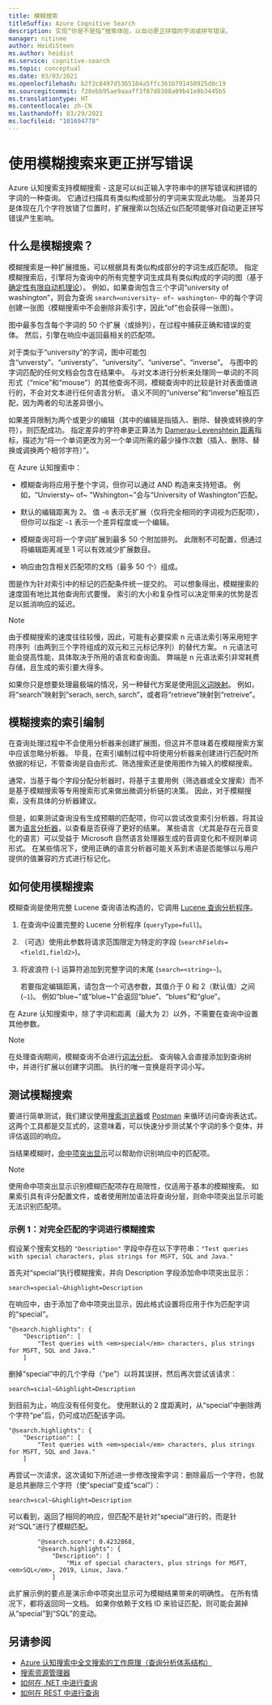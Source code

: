 ```yaml
---
title: 模糊搜索
titleSuffix: Azure Cognitive Search
description: 实现“你是不是指”搜索体验，以自动更正拼错的字词或拼写错误。
manager: nitinme
author: HeidiSteen
ms.author: heidist
ms.service: cognitive-search
ms.topic: conceptual
ms.date: 03/03/2021
ms.openlocfilehash: b2f2c8497d5365104a5ffc361b791450925d0c19
ms.sourcegitcommit: f28ebb95ae9aaaff3f87d8388a09b41e0b3445b5
ms.translationtype: HT
ms.contentlocale: zh-CN
ms.lasthandoff: 03/29/2021
ms.locfileid: "101694778"
---
```

# <a name="fuzzy-search-to-correct-misspellings-and-typos"></a>使用模糊搜索来更正拼写错误

Azure 认知搜索支持模糊搜索 - 这是可以纠正输入字符串中的拼写错误和拼错的字词的一种查询。 它通过扫描具有类似构成部分的字词来实现此功能。 当差异只是体现在几个字符放错了位置时，扩展搜索以包括近似匹配项能够对自动更正拼写错误产生影响。 

## <a name="what-is-fuzzy-search"></a>什么是模糊搜索？

模糊搜索是一种扩展措施，可以根据具有类似构成部分的字词生成匹配项。 指定模糊搜索后，引擎将为查询中的所有完整字词生成具有类似构成的字词的图（基于[确定性有限自动机理论](https://en.wikipedia.org/wiki/Deterministic_finite_automaton)）。 例如，如果查询包含三个字词“university of washington”，则会为查询 `search=university~ of~ washington~` 中的每个字词创建一张图（模糊搜索中不会删除非索引字，因此“of”也会获得一张图）。

图中最多包含每个字词的 50 个扩展（或排列），在过程中捕获正确和错误的变体。 然后，引擎在响应中返回最相关的匹配项。 

对于类似于“university”的字词，图中可能包含“unversty”、“universty”、“university”、“universe”、“inverse”。 与图中的字词匹配的任何文档会包含在结果中。 与对文本进行分析来处理同一单词的不同形式（“mice”和“mouse”）的其他查询不同，模糊查询中的比较是针对表面值进行的，不会对文本进行任何语言分析。 语义不同的“universe”和“inverse”相互匹配，因为两者的句法差异很小。

如果差异限制为两个或更少的编辑（其中的编辑是指插入、删除、替换或转换的字符），则匹配成功。 指定差异的字符串更正算法为 [Damerau-Levenshtein 距离](https://en.wikipedia.org/wiki/Damerau%E2%80%93Levenshtein_distance)指标，描述为“将一个单词更改为另一个单词所需的最少操作次数（插入、删除、替换或调换两个相邻字符）”。 

在 Azure 认知搜索中：

+ 模糊查询将应用于整个字词，但你可以通过 AND 构造来支持短语。 例如，“Unviersty~ of~ "Wshington~”会与“University of Washington”匹配。

+ 默认的编辑距离为 2。 值 `~0` 表示无扩展（仅将完全相同的字词视为匹配项），但你可以指定 `~1` 表示一个差异程度或一个编辑。 

+ 模糊查询可将一个字词扩展到最多 50 个附加排列。 此限制不可配置，但通过将编辑距离减至 1 可以有效减少扩展数目。

+ 响应由包含相关匹配项的文档（最多 50 个）组成。

图是作为针对索引中的标记的匹配条件统一提交的。 可以想象得出，模糊搜索的速度固有地比其他查询形式要慢。 索引的大小和复杂性可以决定带来的优势是否足以抵消响应的延迟。

> [!NOTE]
> 由于模糊搜索的速度往往较慢，因此，可能有必要探索 n 元语法索引等采用短字符序列（由两到三个字符组成的双元和三元标记序列）的替代方案。 n 元语法可能会提高性能，具体取决于所用的语言和查询面。 弊端是 n 元语法索引非常耗费存储，且生成的索引要大得多。
>
> 如果你只是想要处理最极端的情况，另一种替代方案是使用[同义词映射](search-synonyms.md)。 例如，将“search”映射到“serach, serch, sarch”，或者将“retrieve”映射到“retreive”。

## <a name="indexing-for-fuzzy-search"></a>模糊搜索的索引编制

在查询处理过程中不会使用分析器来创建扩展图，但这并不意味着在模糊搜索方案中应该忽略分析器。 毕竟，在索引编制过程中将使用分析器来创建进行匹配时所依据的标记，不管查询是自由形式、筛选搜索还是使用图作为输入的模糊搜索。 

通常，当基于每个字段分配分析器时，将基于主要用例（筛选器或全文搜索）而不是基于模糊搜索等专用搜索形式来做出微调分析链的决策。 因此，对于模糊搜索，没有具体的分析器建议。 

但是，如果测试查询没有生成预期的匹配项，你可以尝试改变索引分析器，将其设置为[语言分析器](index-add-language-analyzers.md)，以查看是否获得了更好的结果。 某些语言（尤其是存在元音变化的语言）可以受益于 Microsoft 自然语言处理器生成的音调变化和不规则单词形式。 在某些情况下，使用正确的语言分析器可能关系到术语是否能够以与用户提供的值兼容的方式进行标记化。

## <a name="how-to-use-fuzzy-search"></a>如何使用模糊搜索

模糊查询是使用完整 Lucene 查询语法构造的，它调用 [Lucene 查询分析程序](https://lucene.apache.org/core/6_6_1/queryparser/org/apache/lucene/queryparser/classic/package-summary.html)。

1. 在查询中设置完整的 Lucene 分析程序 (`queryType=full`)。

1. （可选）使用此参数将请求范围限定为特定的字段 (`searchFields=<field1,field2>`)。 

1. 将波浪符 (`~`) 运算符追加到完整字词的末尾 (`search=<string>~`)。

   若要指定编辑距离，请包含一个可选参数，其值介于 0 和 2（默认值）之间 (`~1`)。 例如“blue~”或“blue~1”会返回“blue”、“blues”和“glue”。

在 Azure 认知搜索中，除了字词和距离（最大为 2）以外，不需要在查询中设置其他参数。

> [!NOTE]
> 在处理查询期间，模糊查询不会进行[词法分析](search-lucene-query-architecture.md#stage-2-lexical-analysis)。 查询输入会直接添加到查询树中，并进行扩展以创建字词图。 执行的唯一变换是将字词小写。

## <a name="testing-fuzzy-search"></a>测试模糊搜索

要进行简单测试，我们建议使用[搜索浏览器](search-explorer.md)或 [Postman](search-get-started-rest.md) 来循环访问查询表达式。 这两个工具都是交互式的，这意味着，可以快速分步测试某个字词的多个变体，并评估返回的响应。

当结果模糊时，[命中项突出显示](search-pagination-page-layout.md#hit-highlighting)可以帮助你识别响应中的匹配项。 

> [!Note]
> 使用命中项突出显示识别模糊匹配项存在局限性，仅适用于基本的模糊搜索。 如果索引具有评分配置文件，或者使用附加语法将查询分层，则命中项突出显示可能无法识别匹配项。 

### <a name="example-1-fuzzy-search-with-the-exact-term"></a>示例 1：对完全匹配的字词进行模糊搜索

假设某个搜索文档的 `"Description"` 字段中存在以下字符串：`"Test queries with special characters, plus strings for MSFT, SQL and Java."`

首先对“special”执行模糊搜索，并向 Description 字段添加命中项突出显示：

```console
search=special~&highlight=Description
```

在响应中，由于添加了命中项突出显示，因此格式设置将应用于作为匹配字词的“special”。

```output
"@search.highlights": {
    "Description": [
        "Test queries with <em>special</em> characters, plus strings for MSFT, SQL and Java."
    ]
```

删掉“special”中的几个字母（“pe”）以将其误拼，然后再次尝试该请求：

```console
search=scial~&highlight=Description
```

到目前为止，响应没有任何变化。 使用默认的 2 度距离时，从“special”中删除两个字符“pe”后，仍可成功匹配该字词。

```output
"@search.highlights": {
    "Description": [
        "Test queries with <em>special</em> characters, plus strings for MSFT, SQL and Java."
    ]
```

再尝试一次请求，这次请如下所述进一步修改搜索字词：删除最后一个字符，也就是总共删除三个字符（使“special”变成“scal”）：

```console
search=scal~&highlight=Description
```

可以看到，返回了相同的响应，但匹配不是针对“special”进行的，而是针对“SQL”进行了模糊匹配。

```output
        "@search.score": 0.4232868,
        "@search.highlights": {
            "Description": [
                "Mix of special characters, plus strings for MSFT, <em>SQL</em>, 2019, Linux, Java."
            ]
```

此扩展示例的要点是演示命中项突出显示可为模糊结果带来的明确性。 在所有情况下，都将返回同一文档。 如果你依赖于文档 ID 来验证匹配，则可能会漏掉从“special”到“SQL”的变动。

## <a name="see-also"></a>另请参阅

+ [Azure 认知搜索中全文搜索的工作原理（查询分析体系结构）](search-lucene-query-architecture.md)
+ [搜索资源管理器](search-explorer.md)
+ [如何在 .NET 中进行查询](./search-get-started-dotnet.md)
+ [如何在 REST 中进行查询](./search-get-started-powershell.md)